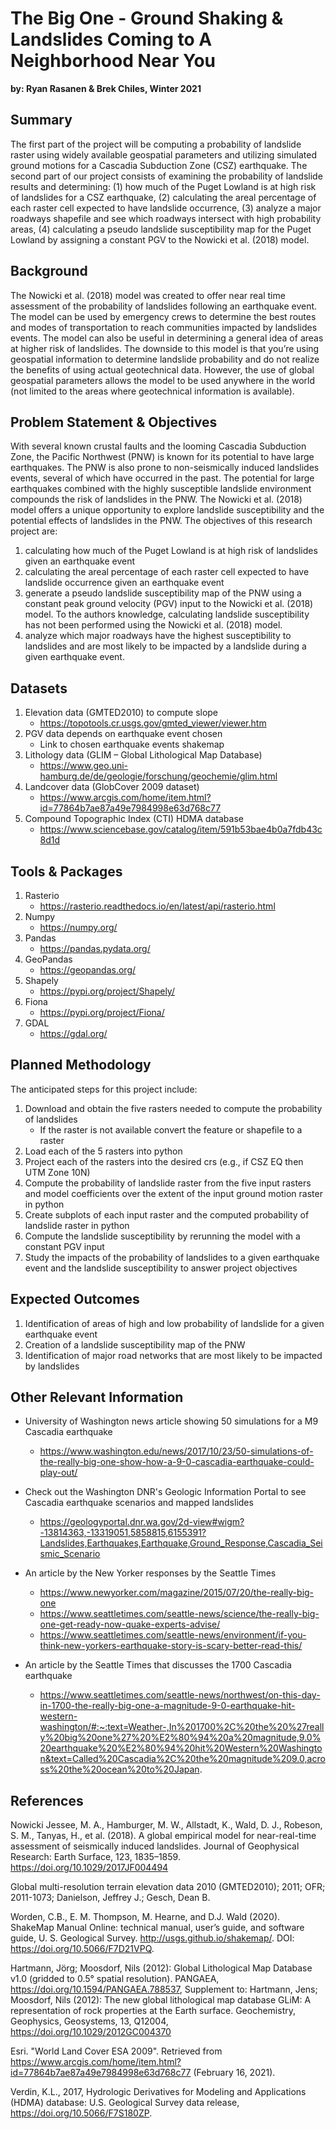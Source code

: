 # The Big One - Ground Shaking & Landslides Coming to A Neighborhood Near You
**by: Ryan Rasanen & Brek Chiles, Winter 2021**

## Summary
The first part of the project will be computing a probability of landslide raster using widely available geospatial parameters and utilizing simulated ground motions for a Cascadia Subduction Zone (CSZ) earthquake.  The second part of our project consists of examining the probability of landslide results and determining: (1) how much of the Puget Lowland is at high risk of landslides for a CSZ earthquake, (2) calculating the areal percentage of each raster cell expected to have landslide occurrence, (3) analyze a major roadways shapefile and see which roadways intersect with high probability areas, (4) calculating a pseudo landslide susceptibility map for the Puget Lowland by assigning a constant PGV to the Nowicki et al. (2018) model.

## Background
The Nowicki et al. (2018) model was created to offer near real time assessment of the probability of landslides following an earthquake event. The model can be used by emergency crews to determine the best routes and modes of transportation to reach communities impacted by landslides events. The model can also be useful in determining a general idea of areas at higher risk of landslides. The downside to this model is that you’re using geospatial information to determine landslide probability and do not realize the benefits of using actual geotechnical data. However, the use of global geospatial parameters allows the model to be used anywhere in the world (not limited to the areas where geotechnical information is available).

## Problem Statement & Objectives
With several known crustal faults and the looming Cascadia Subduction Zone, the Pacific Northwest (PNW) is known for its potential to have large earthquakes. The PNW is also prone to non-seismically induced landslides events, several of which have occurred in the past. The potential for large earthquakes combined with the highly susceptible landslide environment compounds the risk of landslides in the PNW. The Nowicki et al. (2018) model offers a unique opportunity to explore landslide susceptibility and the potential effects of landslides in the PNW. The objectives of this research project are:
1. calculating how much of the Puget Lowland is at high risk of landslides given an earthquake event
2. calculating the areal percentage of each raster cell expected to have landslide occurrence given an earthquake event
3. generate a pseudo landslide susceptibility map of the PNW using a constant peak ground velocity (PGV) input to the Nowicki et al. (2018) model. To the authors knowledge, calculating landslide susceptibility has not been performed using the Nowicki et al. (2018) model.
4. analyze which major roadways have the highest susceptibility to landslides and are most likely to be impacted by a landslide during a given earthquake event.

## Datasets
1. Elevation data (GMTED2010) to compute slope
   - https://topotools.cr.usgs.gov/gmted_viewer/viewer.htm
2. PGV data depends on earthquake event chosen
   - Link to chosen earthquake events shakemap
3. Lithology data (GLIM – Global Lithological Map Database)
   - https://www.geo.uni-hamburg.de/de/geologie/forschung/geochemie/glim.html
4. Landcover data (GlobCover 2009 dataset)
   - https://www.arcgis.com/home/item.html?id=77864b7ae87a49e7984998e63d768c77
5. Compound Topographic Index (CTI) HDMA database
   - https://www.sciencebase.gov/catalog/item/591b53bae4b0a7fdb43c8d1d

## Tools & Packages
1. Rasterio
   - https://rasterio.readthedocs.io/en/latest/api/rasterio.html
2. Numpy
   - https://numpy.org/
3. Pandas
   - https://pandas.pydata.org/
4. GeoPandas
   - https://geopandas.org/
5. Shapely
   - https://pypi.org/project/Shapely/
6. Fiona
   - https://pypi.org/project/Fiona/
7. GDAL
   - https://gdal.org/

## Planned Methodology
The anticipated steps for this project include:
1. Download and obtain the five rasters needed to compute the probability of landslides
   - If the raster is not available convert the feature or shapefile to a raster
2. Load each of the 5 rasters into python
3. Project each of the rasters into the desired crs (e.g., if CSZ EQ then UTM Zone 10N)
4. Compute the probability of landslide raster from the five input rasters and model coefficients over the extent of the input ground motion raster in python
5. Create subplots of each input raster and the computed probability of landslide raster in python
6. Compute the landslide susceptibility by rerunning the model with a constant PGV input
7. Study the impacts of the probability of landslides to a given earthquake event and the landslide susceptibility to answer project objectives

## Expected Outcomes
1. Identification of areas of high and low probability of landslide for a given earthquake event
2. Creation of a landslide susceptibility map of the PNW
3. Identification of major road networks that are most likely to be impacted by landslides

## Other Relevant Information
* University of Washington news article showing 50 simulations for a M9 Cascadia earthquake
   * https://www.washington.edu/news/2017/10/23/50-simulations-of-the-really-big-one-show-how-a-9-0-cascadia-earthquake-could-play-out/ 
   
* Check out the Washington DNR's Geologic Information Portal to see Cascadia earthquake scenarios and mapped landslides
  * https://geologyportal.dnr.wa.gov/2d-view#wigm?-13814363,-13319051,5858815,6155391?Landslides,Earthquakes,Earthquake,Ground_Response,Cascadia_Seismic_Scenario 

* An article by the New Yorker responses by the Seattle Times
  * https://www.newyorker.com/magazine/2015/07/20/the-really-big-one
  * https://www.seattletimes.com/seattle-news/science/the-really-big-one-get-ready-now-quake-experts-advise/
  * https://www.seattletimes.com/seattle-news/environment/if-you-think-new-yorkers-earthquake-story-is-scary-better-read-this/
  
* An article by the Seattle Times that discusses the 1700 Cascadia earthquake
  * https://www.seattletimes.com/seattle-news/northwest/on-this-day-in-1700-the-really-big-one-a-magnitude-9-0-earthquake-hit-western-washington/#:~:text=Weather-,In%201700%2C%20the%20%27really%20big%20one%27%20%E2%80%94%20a%20magnitude,9.0%20earthquake%20%E2%80%94%20hit%20Western%20Washington&text=Called%20Cascadia%2C%20the%20magnitude%209.0,across%20the%20ocean%20to%20Japan. 

## References
Nowicki Jessee, M. A., Hamburger, M. W., Allstadt, K., Wald, D. J., Robeson, S. M., Tanyas, H., et al. (2018). A global empirical model for near-real-time assessment of seismically induced landslides. Journal of Geophysical Research: Earth Surface, 123, 1835–1859. https://doi.org/10.1029/2017JF004494 

Global multi-resolution terrain elevation data 2010 (GMTED2010); 2011; OFR; 2011-1073; Danielson, Jeffrey J.; Gesch, Dean B. 

Worden, C.B., E. M. Thompson, M. Hearne, and D.J. Wald (2020). ShakeMap Manual Online: technical manual, user’s guide, and software guide, U. S. Geological Survey. http://usgs.github.io/shakemap/. DOI: https://doi.org/10.5066/F7D21VPQ. 

Hartmann, Jörg; Moosdorf, Nils (2012): Global Lithological Map Database v1.0 (gridded to 0.5° spatial resolution). PANGAEA, https://doi.org/10.1594/PANGAEA.788537, Supplement to: Hartmann, Jens; Moosdorf, Nils (2012): The new global lithological map database GLiM: A representation of rock properties at the Earth surface. Geochemistry, Geophysics, Geosystems, 13, Q12004, https://doi.org/10.1029/2012GC004370 

Esri. "World Land Cover ESA 2009". Retrieved from https://www.arcgis.com/home/item.html?id=77864b7ae87a49e7984998e63d768c77  (February 16, 2021). 

Verdin, K.L., 2017, Hydrologic Derivatives for Modeling and Applications (HDMA) database: U.S. Geological Survey data release, https://doi.org/10.5066/F7S180ZP.


